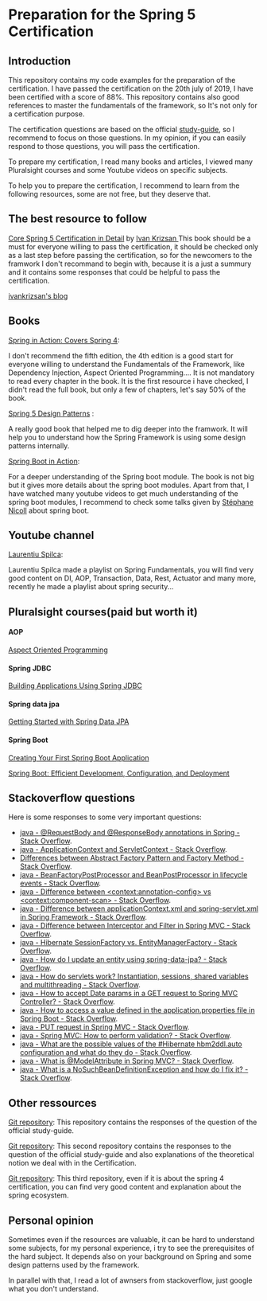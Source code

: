 # Preparation for the Spring 5 Certification 
## Introduction

This repository contains my code examples for the preparation of the certification. I have passed the certification on the 20th july of 2019, I have been certified with a score of 88%. This repository contains also good references to master the fundamentals of the framework, so It's not only for a certification purpose.

The certification questions are based on the official [study-guide](https://d1fto35gcfffzn.cloudfront.net/academy/Spring-Professional-Certification-Study-Guide.pdf), so I recommend to focus on those questions. In my opinion, if you can easily respond to those questions, you will pass the certification.


To prepare my certification, I read many books and articles, I viewed many Pluralsight courses and some Youtube videos on specific subjects.

To help you to prepare the certification, I recommend to learn from the following resources, some are not free, but they deserve that.



## The best resource to follow
[Core Spring 5 Certification in Detail](https://leanpub.com/corespring5certificationindetail) by [Ivan Krizsan
](https://leanpub.com/u/ivan-krizsan)
This book should be a must for everyone willing to pass the certification, it should be checked only as a last step before passing the certification, so for the newcomers to the framwork I don't recommand to begin with, because it is a just a summury and it contains some responses that could be helpful to pass the certification.    

[ivankrizsan's blog](https://www.ivankrizsan.se/)


## Books

[Spring in Action: Covers Spring 4](https://www.amazon.com/Spring-Action-Covers-4/dp/161729120X/ref=sr_1_2?keywords=spring+in+action&qid=1570962746&sr=8-2):

I don't recommend the fifth edition, the 4th edition is a good start for everyone willing to understand the Fundamentals of the Framework, like Dependency Injection, Aspect Oriented Programming.... It is not mandatory to read every chapter in the book. It is the first resource i have checked, I didn't read the full book, but only a few of chapters, let's say 50% of the book.
 

[Spring 5 Design Patterns](https://www.amazon.com/Spring-Design-Patterns-application-development/dp/1788299450/ref=sr_1_1?crid=ZRVPY8S85GBD&keywords=spring+design+patterns&qid=1570962674&sprefix=spring+design+pa%2Caps%2C216&sr=8-1) :

A really good book that helped me to dig deeper into the framwork. It will help you to understand how the Spring Framework is using some design patterns internally.


[Spring Boot in Action](https://www.amazon.com/Spring-Boot-Action-Craig-Walls/dp/1617292540/ref=sr_1_2?qid=1570963413&refinements=p_27%3ACraig+Walls&s=books&sr=1-2&text=Craig+Walls):

For a deeper understanding of the Spring boot module. The book is not big but it gives more details about the spring boot modules. Apart from that, I have watched many youtube videos to get much understanding of the spring boot modules, I recommend to check some talks given by [Stéphane Nicoll](https://www.youtube.com/results?search_query=spring+boot+stephane+nicol) about spring boot.
 
## Youtube channel

[Laurentiu Spilca](https://www.youtube.com/channel/UC0z3MpVGrpSZzClXrYcZBfw):

 Laurentiu Spilca made a playlist on Spring Fundamentals, you will find very good content on DI, AOP, Transaction, Data, Rest, Actuator and many more, recently he made a playlist about spring security...

## Pluralsight courses(paid but worth it)

#### AOP
[Aspect Oriented Programming](https://app.pluralsight.com/library/courses/aspect-oriented-programming-spring-aspectj/table-of-contents)

#### Spring JDBC
[Building Applications Using Spring JDBC
](https://app.pluralsight.com/library/courses/building-applications-spring-jdbc/table-of-contents)

#### Spring data jpa
[Getting Started with Spring Data JPA](https://app.pluralsight.com/library/courses/spring-data-jpa-getting-started/table-of-contents)


#### Spring Boot
[Creating Your First Spring Boot Application](https://app.pluralsight.com/library/courses/spring-boot-first-application/table-of-contents)

[Spring Boot: Efficient Development, Configuration, and Deployment](https://app.pluralsight.com/library/courses/spring-boot-efficient-development-configuration-deployment/table-of-contents)



## Stackoverflow questions
Here is some responses to some very important questions:
- [java - @RequestBody and @ResponseBody annotations in Spring - Stack Overflow](https://stackoverflow.com/questions/11291933/requestbody-and-responsebody-annotations-in-spring).
- [java - ApplicationContext and ServletContext - Stack Overflow](https://stackoverflow.com/questions/31931848/applicationcontext-and-servletcontext).
- [Differences between Abstract Factory Pattern and Factory Method - Stack Overflow](https://stackoverflow.com/questions/5739611/differences-between-abstract-factory-pattern-and-factory-method).
- [java - BeanFactoryPostProcessor and BeanPostProcessor in lifecycle events - Stack Overflow](https://stackoverflow.com/questions/30455536/beanfactorypostprocessor-and-beanpostprocessor-in-lifecycle-events).
- [java - Difference between &lt;context:annotation-config&gt; vs &lt;context:component-scan&gt; - Stack Overflow](https://stackoverflow.com/questions/7414794/difference-between-contextannotation-config-vs-contextcomponent-scan).
- [java - Difference between applicationContext.xml and spring-servlet.xml in Spring Framework - Stack Overflow](https://stackoverflow.com/questions/3652090/difference-between-applicationcontext-xml-and-spring-servlet-xml-in-spring-frame).
- [java - Difference between Interceptor and Filter in Spring MVC - Stack Overflow](https://stackoverflow.com/questions/35856454/difference-between-interceptor-and-filter-in-spring-mvc/35856496).
- [java - Hibernate SessionFactory vs. EntityManagerFactory - Stack Overflow](https://stackoverflow.com/questions/5640778/hibernate-sessionfactory-vs-entitymanagerfactory).
- [java - How do I update an entity using spring-data-jpa? - Stack Overflow](https://stackoverflow.com/questions/11881479/how-do-i-update-an-entity-using-spring-data-jpa).
- [java - How do servlets work? Instantiation, sessions, shared variables and multithreading - Stack Overflow](https://stackoverflow.com/questions/3106452/how-do-servlets-work-instantiation-sessions-shared-variables-and-multithreadi).
- [java - How to accept Date params in a GET request to Spring MVC Controller? - Stack Overflow](https://stackoverflow.com/questions/15164864/how-to-accept-date-params-in-a-get-request-to-spring-mvc-controller).
- [java - How to access a value defined in the application.properties file in Spring Boot - Stack Overflow](https://stackoverflow.com/questions/30528255/how-to-access-a-value-defined-in-the-application-properties-file-in-spring-boot).
- [java - PUT request in Spring MVC - Stack Overflow](https://stackoverflow.com/questions/35878351/put-request-in-spring-mvc).
- [java - Spring MVC: How to perform validation? - Stack Overflow](https://stackoverflow.com/questions/12146298/spring-mvc-how-to-perform-validation).
- [java - What are the possible values of the #Hibernate hbm2ddl.auto configuration and what do they do - Stack Overflow](https://stackoverflow.com/questions/438146/what-are-the-possible-values-of-the-hibernate-hbm2ddl-auto-configuration-and-wh).
- [java - What is @ModelAttribute in Spring MVC? - Stack Overflow](https://stackoverflow.com/questions/3423262/what-is-modelattribute-in-spring-mvc).
- [java - What is a NoSuchBeanDefinitionException and how do I fix it? - Stack Overflow](https://stackoverflow.com/questions/39173982/what-is-a-nosuchbeandefinitionexception-and-how-do-i-fix-it).
 

## Other ressources
[Git repository](https://github.com/vshemyako/spring-certification-5.0): This repository contains the responses of the question of the official study-guide.

[Git repository](https://github.com/LinnykOleh/Spring): This second repository contains the responses to the question of the official study-guide and also explanations of the theoretical notion we deal with in the Certification.

[Git repository](https://github.com/vojtechruz/spring-core-cert-notes-4.2): This third repository, even if it is about the spring 4 certification, you can find very good content and explanation about the spring ecosystem.

## Personal opinion

Sometimes even if the resources are valuable, it can be hard to understand some subjects, for my personal experience, i try to see the prerequisites of the hard subject.
It depends also on your background on Spring and some design patterns used by the framework.

In parallel with that, I read a lot of awnsers from stackoverflow, just google what you don't understand.
